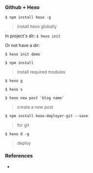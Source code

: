 ### Github + Hexo

`$ npm install hexo -g`

> install hexo globally

In project's dir:
`$ hexo init`

Or not have a dir:

`$ hexo init demo`

`$ npm install`

> install required modules

`$ hexo g`

`$ hexo s`

`$ hexo new post 'blog name'`

> create a new post

`$ npm install hexo-deployer-git --save`

> for git

`$ hexo d -g`

> deploy


### References

- [](https://www.cnblogs.com/fengxiongZz/p/7707219.html)